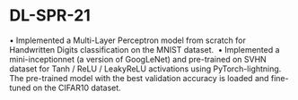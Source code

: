 # DL-SPR-21
• Implemented a Multi-Layer Perceptron model from scratch for Handwritten Digits classification on the MNIST dataset. 
• Implemented a mini-inceptionnet (a version of GoogLeNet) and pre-trained on SVHN dataset for Tanh / ReLU / LeakyReLU activations using PyTorch-lightning. The pre-trained model with the best validation accuracy is loaded and fine-tuned on the CIFAR10 dataset.
